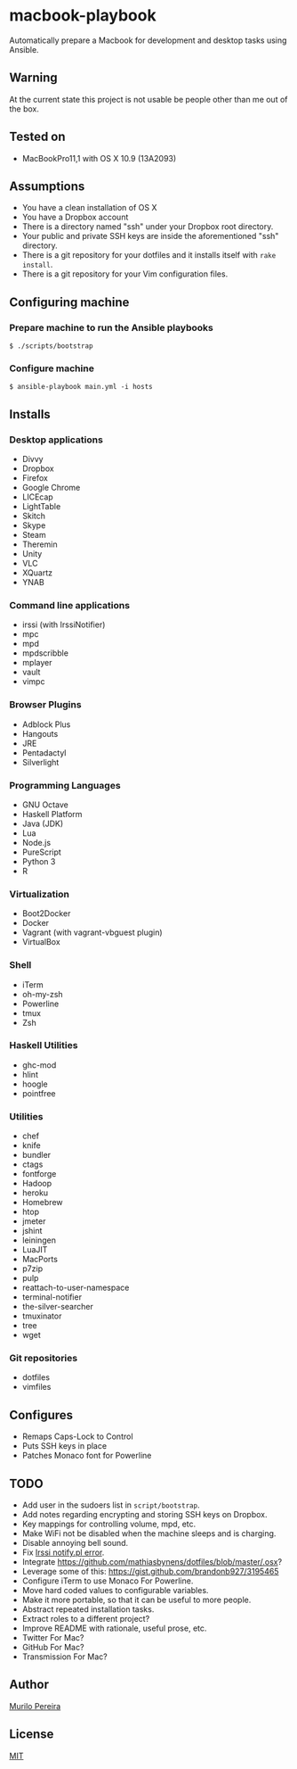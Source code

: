 # macbook-playbook

Automatically prepare a Macbook for development and desktop tasks using Ansible.

## Warning

At the current state this project is not usable be people other than me out of
the box.

## Tested on

- MacBookPro11,1 with OS X 10.9 (13A2093)

## Assumptions

- You have a clean installation of OS X
- You have a Dropbox account
- There is a directory named "ssh" under your Dropbox root directory.
- Your public and private SSH keys are inside the aforementioned "ssh"
  directory.
- There is a git repository for your dotfiles and it installs itself with `rake
  install`.
- There is a git repository for your Vim configuration files.

## Configuring machine

### Prepare machine to run the Ansible playbooks

    $ ./scripts/bootstrap

### Configure machine

    $ ansible-playbook main.yml -i hosts

## Installs

### Desktop applications

- Divvy
- Dropbox
- Firefox
- Google Chrome
- LICEcap
- LightTable
- Skitch
- Skype
- Steam
- Theremin
- Unity
- VLC
- XQuartz
- YNAB

### Command line applications

- irssi (with IrssiNotifier)
- mpc
- mpd
- mpdscribble
- mplayer
- vault
- vimpc

### Browser Plugins

- Adblock Plus
- Hangouts
- JRE
- Pentadactyl
- Silverlight

### Programming Languages

- GNU Octave
- Haskell Platform
- Java (JDK)
- Lua
- Node.js
- PureScript
- Python 3
- R

### Virtualization

- Boot2Docker
- Docker
- Vagrant (with vagrant-vbguest plugin)
- VirtualBox

### Shell

- iTerm
- oh-my-zsh
- Powerline
- tmux
- Zsh

### Haskell Utilities

- ghc-mod
- hlint
- hoogle
- pointfree

### Utilities

- chef
- knife
- bundler
- ctags
- fontforge
- Hadoop
- heroku
- Homebrew
- htop
- jmeter
- jshint
- leiningen
- LuaJIT
- MacPorts
- p7zip
- pulp
- reattach-to-user-namespace
- terminal-notifier
- the-silver-searcher
- tmuxinator
- tree
- wget

### Git repositories

- dotfiles
- vimfiles

## Configures

- Remaps Caps-Lock to Control
- Puts SSH keys in place
- Patches Monaco font for Powerline

## TODO

- Add user in the sudoers list in `script/bootstrap`.
- Add notes regarding encrypting and storing SSH keys on Dropbox.
- Key mappings for controlling volume, mpd, etc.
- Make WiFi not be disabled when the machine sleeps and is charging.
- Disable annoying bell sound.
- Fix [Irssi notify.pl error](https://gist.github.com/mpereira/8071720).
- Integrate https://github.com/mathiasbynens/dotfiles/blob/master/.osx?
- Leverage some of this: https://gist.github.com/brandonb927/3195465
- Configure iTerm to use Monaco For Powerline.
- Move hard coded values to configurable variables.
- Make it more portable, so that it can be useful to more people.
- Abstract repeated installation tasks.
- Extract roles to a different project?
- Improve README with rationale, useful prose, etc.
- Twitter For Mac?
- GitHub For Mac?
- Transmission For Mac?

## Author

[Murilo Pereira](http://murilopereira.com)

## License

[MIT](http://opensource.org/licenses/MIT)
